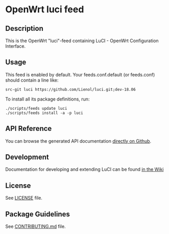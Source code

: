 # OpenWrt luci feed

## Description

This is the OpenWrt "luci"-feed containing LuCI - OpenWrt Configuration Interface.

## Usage

This feed is enabled by default. Your feeds.conf.default (or feeds.conf) should contain a line like:
```
src-git luci https://github.com/Lienol/luci.git;dev-18.06
```

To install all its package definitions, run:
```
./scripts/feeds update luci
./scripts/feeds install -a -p luci
```

## API Reference

You can browse the generated API documentation [directly on Github](http://htmlpreview.github.io/?http://raw.githubusercontent.com/openwrt/luci/master/documentation/api/index.html).

## Development

Documentation for developing and extending LuCI can be found [in the Wiki](https://github.com/openwrt/luci/wiki)

## License

See [LICENSE](LICENSE) file.
 
## Package Guidelines

See [CONTRIBUTING.md](CONTRIBUTING.md) file.
